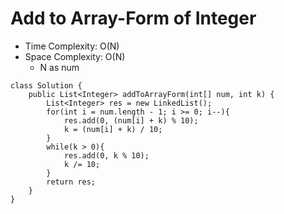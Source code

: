 # Add to Array-Form of Integer

- Time Complexity: O(N)
- Space Complexity: O(N)
  - N as num

```
class Solution {
    public List<Integer> addToArrayForm(int[] num, int k) {
        List<Integer> res = new LinkedList();
        for(int i = num.length - 1; i >= 0; i--){
            res.add(0, (num[i] + k) % 10);
            k = (num[i] + k) / 10;
        }
        while(k > 0){
            res.add(0, k % 10);
            k /= 10;
        }
        return res;
    }
}
```
